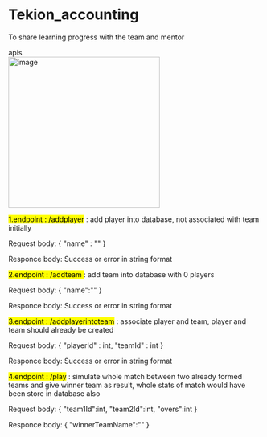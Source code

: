 # Tekion_accounting
To share learning progress with the team and mentor


apis
<br />
<img width="301" alt="image" src="https://user-images.githubusercontent.com/54074117/219371997-c444c2b7-0fd6-427f-974f-1d877e8b1a5c.png">

<mark>1.endpoint : /addplayer</mark> : add player into database, not associated with team initially

Request body:
{
    "name" : ""
}

Responce body:
Success or error in string format 

<mark>2.endpoint : /addteam 
</mark> : add team into database with 0 players 

Request body:
{
    "name":""
}

Responce body:
Success or error in string format

<mark>3.endpoint : /addplayerintoteam</mark> : associate player and team, player and team should already be created

Request body:
{
    "playerId" : int,
    "teamId" : int
}

Responce body:
Success or error in string format

<mark>4.endpoint : /play</mark> : simulate whole match between two already formed teams and give winner team as result, whole stats of match would have been store in database also

Request body:
{
    "team1Id":int,
    "team2Id":int,
    "overs":int
}

Responce body:
{
    "winnerTeamName":""
}



